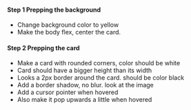 #### Step 1 Prepping the background
- Change background color to yellow
- Make the body flex, center the card.

#### Step 2 Prepping the card
- Make a card with rounded corners, color should be white
- Card should have a bigger height than its width
- Looks a 2px border around the card. should be color black
- Add a border shadow, no blur. look at the image
- Add a cursor pointer when hovered
- Also make it pop upwards a little when hovered

